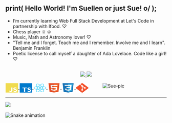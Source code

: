 <h2> print( Hello World! I'm Suellen or just Sue! o/ ); </h2>

<ul>
  <li> I’m currently learning Web Full Stack Development at Let's Code in partnership with Ifood. ♡ </>  </li> 
  <li> Chess player ♕ ♔ </li>
  <li> Music, Math and Astronomy lover! ♡ </li>
  <li> "Tell me and I forget. Teach me and I remember. Involve me and I learn". Benjamin Franklin </li>
  <li> Poetic license to call myself a daughter of Ada Lovelace. Code like a girl! ♡ </li>
</ul>

</br>

<div align="center">
  <a href="https://github.com/SuellendaVinci">
  <img height="160em" src="https://github-readme-stats.vercel.app/api?username=SuellendaVinci&show_icons=true&theme=dracula&include_all_commits=true&count_private=true"/>
  <img height="160em" src="https://github-readme-stats.vercel.app/api/top-langs/?username=SuellendaVinci&layout=compact&langs_count=7&theme=dracula"/>
</div>
  
  <div style="display: inline_block"><br>
 <img align="right" alt="Sue-pic" width="200" style="border-radius:50"; src="https://pa1.narvii.com/6323/9922b84321163f39c3918f3312144ac90f949b19_hq.gif" > 
  <img align="center" alt="Js" height="30" width="40" src="https://raw.githubusercontent.com/devicons/devicon/master/icons/javascript/javascript-plain.svg">
  <img align="center" alt="Ts" height="30" width="40" src="https://raw.githubusercontent.com/devicons/devicon/master/icons/typescript/typescript-plain.svg">
  <img align="center" alt="React" height="30" width="40" src="https://raw.githubusercontent.com/devicons/devicon/master/icons/react/react-original.svg">
  <img align="center" alt="HTML" height="30" width="40" src="https://raw.githubusercontent.com/devicons/devicon/master/icons/html5/html5-original.svg">
  <img align="center" alt="CSS" height="30" width="40" src="https://raw.githubusercontent.com/devicons/devicon/master/icons/css3/css3-original.svg">
  <img align="center" alt="GIT" height="30" width="40" src="https://github.com/devicons/devicon/blob/master/icons/git/git-original.svg">
<!--   <img align="center" alt="Python" height="30" width="40" src="https://raw.githubusercontent.com/devicons/devicon/master/icons/python/python-original.svg"> -->
</div>
  <hr>
  <div> 
  <a href="https://www.linkedin.com/in/suellen-camargo-29396533/" target="_blank"><img src="https://img.shields.io/badge/-LinkedIn-%230077B5?style=for-the-badge&logo=linkedin&logoColor=white" target="_blank"></a> 
 
  ![Snake animation](https://github.com/SuellendaVinci/blob/output/github-contribution-grid-snake.svg)
 
</div>
